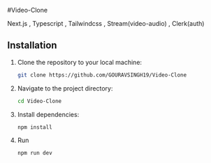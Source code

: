 #Video-Clone

﻿Next.js , Typescript , Tailwindcss , Stream(video-audio) , Clerk(auth)


## Installation

1. Clone the repository to your local machine:

   ```bash
   git clone https://github.com/GOURAVSINGH19/Video-Clone
   ```
2. Navigate to the project directory:

   ```bash
   cd Video-Clone
   ```
3. Install dependencies:

   ```bash
   npm install
   ```
4. Run
   ```bash
   npm run dev
   ```
